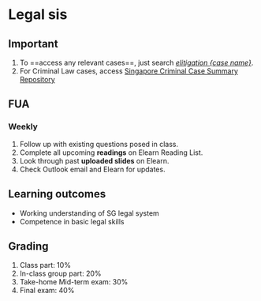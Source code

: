 # Legal sis

## Important
1. To ==access any relevant cases==, just search [*elitigation {case name}*](https://www.elitigation.sg/gdviewer/).
2. For Criminal Law cases, access [Singapore Criminal Case Summary Repository](https://www.sg-ccsr.com/copy-of-repository)

## FUA

### Weekly

1. Follow up with existing questions posed in class.
2. Complete all upcoming **readings** on Elearn Reading List.
3. Look through past **uploaded slides** on Elearn.
4. Check Outlook email and Elearn for updates.

## Learning outcomes

* Working understanding of SG legal system
* Competence in basic legal skills

## Grading

1. Class part: 10%
2. In-class group part: 20%
3. Take-home Mid-term exam: 30%
4. Final exam: 40%
